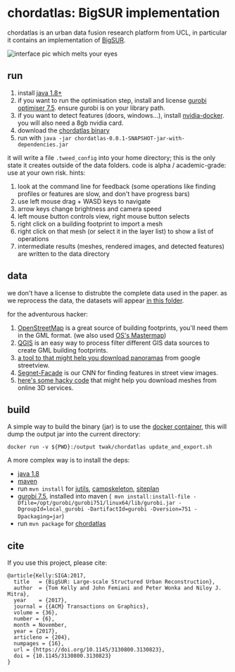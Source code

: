 # chordatlas: BigSUR implementation

chordatlas is an urban data fusion research platform from UCL, in particular it contains an implementation of [BigSUR](http://geometry.cs.ucl.ac.uk/projects/2017/bigsur/).

![interface pic which melts your eyes](https://raw.githubusercontent.com/twak/chordatlas/22b4513bb2e1ac8c9bc1034c4b187025346f5d1a/wiki/pic.jpg)

## run

1. install [java 1.8+](http://www.oracle.com/technetwork/java/javase/downloads/index.html)
1. if you want to run the optimisation step, install and license [gurobi optimiser 7.5](http://www.gurobi.com/downloads/gurobi-optimizer). ensure gurobi is on your library path.
1. if you want to detect features (doors, windows...), install [nvidia-docker](https://github.com/NVIDIA/nvidia-docker). you will also need a 8gb nvidia card.
1. download the [chordatlas binary](https://drive.google.com/open?id=1FC5K2kKP12jQLlE97YlwhzceTrLgxuDn)
1. run with `java -jar chordatlas-0.0.1-SNAPSHOT-jar-with-dependencies.jar`

it will write a file `.tweed_config` into your home directory; this is the only state it creates outside of the data folders.
code is alpha / academic-grade: use at your own risk. hints:

1. look at the command line for feedback (some operations like finding profiles or features are slow, and don't have progress bars)
1. use left mouse drag + WASD keys to navigate
2. arrow keys change brightness and camera speed
1. left mouse button controls view, right mouse button selects
1. right click on a building footprint to import a mesh
1. right click on that mesh (or select it in the layer list) to show a list of operations
1. intermediate results (meshes, rendered images, and detected features) are written to the data directory

## data

we don't have a license to distrubte the complete data used in the paper. as we reprocess the data, the datasets will appear [in this folder](https://drive.google.com/drive/u/0/folders/1Mj4samNAeQIA_l7UieE2O01PO18PnFt-). 

for the adventurous hacker: 
1. [OpenStreetMap](wiki.openstreetmap.org) is a great source of building footprints, you'll need them in the GML format. (we also used [OS's Mastermap](https://www.ordnancesurvey.co.uk/business-and-government/products/mastermap-products.html))
1. [QGIS](http://www.qgis.org) is an easy way to process filter different GIS data sources to create GML building footprints.
1. [a tool to that might help you download panoramas](https://github.com/twak/panoscraper) from google streetview.
1. [Segnet-Facade](https://github.com/jfemiani/facade-segmentation) is our CNN for finding features in street view images.
1. [here's some hacky code](https://github.com/twak/chordatlas/blob/master/src/org/twak/readTrace/ReadTrace.java) that might help you download meshes from online 3D services.

## build

A simple way to build the binary (jar) is to use the [docker container](https://hub.docker.com/r/twak/chordatlas/), this will dump the output jar into the current directory:
```
docker run -v ${PWD}:/output twak/chordatlas update_and_export.sh
```

A more complex way is to install the deps:
- [java 1.8](http://openjdk.java.net/install/)
- [maven](https://maven.apache.org/)
- run `mvn install` for [jutils](https://github.com/twak/jutils), [campskeleton](https://github.com/twak/campskeleton), [siteplan](https://github.com/twak/siteplan)
- [gurobi 7.5](http://www.gurobi.com/downloads/gurobi-optimizer), installed into maven (` mvn install:install-file -Dfile=/opt/gurobi/gurobi751/linux64/lib/gurobi.jar -DgroupId=local_gurobi -DartifactId=gurobi -Dversion=751 -Dpackaging=jar`)
- run `mvn package` for [chordatlas]()

## cite

If you use this project, please cite:
```
@article{Kelly:SIGA:2017,
  title   = {BigSUR: Large-scale Structured Urban Reconstruction},
  author  = {Tom Kelly and John Femiani and Peter Wonka and Niloy J. Mitra},
  year    = {2017},
  journal = {{ACM} Transactions on Graphics},
  volume = {36},
  number = {6},
  month = November,
  year = {2017},
  articleno = {204},
  numpages = {16},
  url = {https://doi.org/10.1145/3130800.3130823},
  doi = {10.1145/3130800.3130823}
}
```
